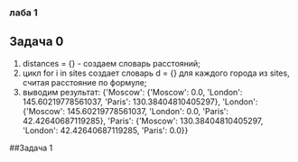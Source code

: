 ### лаба 1
## Задача 0
1. distances = {} - создаем словарь расстояний;
2. цикл for i in sites создает словарь d = {} для каждого города из sites, считая расстояние по формуле;
3. выводим результат:
{'Moscow': {'Moscow': 0.0, 'London': 145.60219778561037, 'Paris': 130.38404810405297}, 'London': {'Moscow': 145.60219778561037, 'London': 0.0, 'Paris': 42.42640687119285}, 'Paris': {'Moscow': 130.38404810405297, 'London': 42.42640687119285, 'Paris': 0.0}}

##Задача 1


